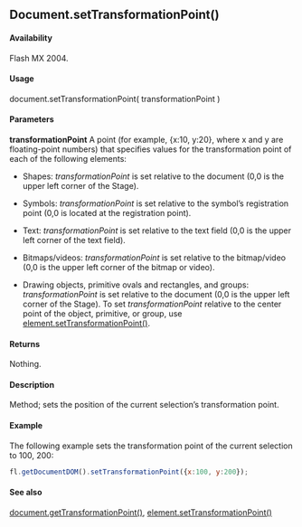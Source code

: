 ## Document.setTransformationPoint()

#### Availability

Flash MX 2004.

#### Usage

document.setTransformationPoint( transformationPoint )

#### Parameters

**transformationPoint** A point (for example, {x:10, y:20}, where x and y are floating-point numbers) that specifies values for the transformation point of each of the following elements:

- Shapes: *transformationPoint* is set relative to the document (0,0 is the upper left corner of the Stage).

- Symbols: *transformationPoint* is set relative to the symbol’s registration point (0,0 is located at the registration point).

- Text: *transformationPoint* is set relative to the text field (0,0 is the upper left corner of the text field).

- Bitmaps/videos: *transformationPoint* is set relative to the bitmap/video (0,0 is the upper left corner of the bitmap or video).

- Drawing objects, primitive ovals and rectangles, and groups: *transformationPoint* is set relative to the document (0,0 is the upper left corner of the Stage). To set *transformationPoint* relative to the center point of the object, primitive, or group, use [element.setTransformationPoint()](../Element_object/elemen19.md).

#### Returns

Nothing.

#### Description

Method; sets the position of the current selection’s transformation point.

#### Example

The following example sets the transformation point of the current selection to 100, 200:

```javascript
fl.getDocumentDOM().setTransformationPoint({x:100, y:200});

```

#### See also

[document.getTransformationPoint()](../Document_object/docume89.md), [element.setTransformationPoint()](../Element_object/elemen19.md)
